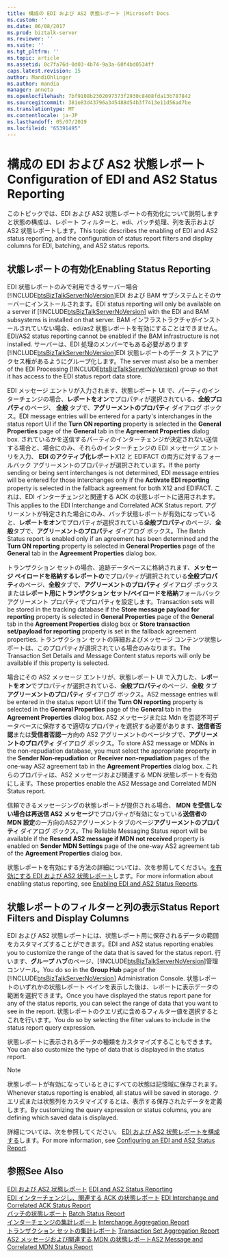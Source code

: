 ```yaml
---
title: 構成の EDI および AS2 状態レポート |Microsoft Docs
ms.custom: ''
ms.date: 06/08/2017
ms.prod: biztalk-server
ms.reviewer: ''
ms.suite: ''
ms.tgt_pltfrm: ''
ms.topic: article
ms.assetid: 0c7fa76d-0d03-4b74-9a3a-60f4bd0534ff
caps.latest.revision: 15
author: MandiOhlinger
ms.author: mandia
manager: anneta
ms.openlocfilehash: 7bf9108b2302097373f2930c8408fda13b787842
ms.sourcegitcommit: 381e83d43796a345488d54b3f7413e11d56ad7be
ms.translationtype: MT
ms.contentlocale: ja-JP
ms.lasthandoff: 05/07/2019
ms.locfileid: "65391495"
---
```

# <a name="configuration-of-edi-and-as2-status-reporting"></a><span data-ttu-id="acb38-102">構成の EDI および AS2 状態レポート</span><span class="sxs-lookup"><span data-stu-id="acb38-102">Configuration of EDI and AS2 Status Reporting</span></span>
<span data-ttu-id="acb38-103">このトピックでは、EDI および AS2 状態レポートの有効化について説明しますと状態の構成は、レポート フィルターと、edi、バッチ処理、列を表示および AS2 状態レポートします。</span><span class="sxs-lookup"><span data-stu-id="acb38-103">This topic describes the enabling of EDI and AS2 status reporting, and the configuration of status report filters and display columns for EDI, batching, and AS2 status reports.</span></span>  
  
## <a name="enabling-status-reporting"></a><span data-ttu-id="acb38-104">状態レポートの有効化</span><span class="sxs-lookup"><span data-stu-id="acb38-104">Enabling Status Reporting</span></span>  
 <span data-ttu-id="acb38-105">EDI 状態レポートのみで利用できるサーバー場合[!INCLUDE[btsBizTalkServerNoVersion](../includes/btsbiztalkservernoversion-md.md)]EDI および BAM サブシステムとそのサーバーにインストールされます。</span><span class="sxs-lookup"><span data-stu-id="acb38-105">EDI status reporting will only be available on a server if [!INCLUDE[btsBizTalkServerNoVersion](../includes/btsbiztalkservernoversion-md.md)] with the EDI and BAM subsystems is installed on that server.</span></span> <span data-ttu-id="acb38-106">BAM インフラストラクチャがインストールされていない場合、edi/as2 状態レポートを有効にすることはできません。</span><span class="sxs-lookup"><span data-stu-id="acb38-106">EDI/AS2 status reporting cannot be enabled if the BAM infrastructure is not installed.</span></span> <span data-ttu-id="acb38-107">サーバーは、EDI 処理のメンバーでもある必要があります[!INCLUDE[btsBizTalkServerNoVersion](../includes/btsbiztalkservernoversion-md.md)]EDI 状態レポートのデータ ストアにアクセス権があるようにグループ化します。</span><span class="sxs-lookup"><span data-stu-id="acb38-107">The server must also be a member of the EDI Processing [!INCLUDE[btsBizTalkServerNoVersion](../includes/btsbiztalkservernoversion-md.md)] group so that it has access to the EDI status report data store.</span></span>  
  
 <span data-ttu-id="acb38-108">EDI メッセージ エントリが入力されます、状態レポート UI で、パーティのインターチェンジの場合、**レポートをオン**でプロパティが選択されている、**全般プロパティ**のページ、 **全般**  タブで、**アグリーメントのプロパティ** ダイアログ ボックス。</span><span class="sxs-lookup"><span data-stu-id="acb38-108">EDI message entries will be entered for a party's interchanges in the status report UI if the **Turn ON reporting** property is selected in the **General Properties** page of the **General** tab in the **Agreement Properties** dialog box.</span></span> <span data-ttu-id="acb38-109">されているかを送信するパーティのインターチェンジが決定されない送信する場合と、場合にのみ、それらのインターチェンジの EDI メッセージ エントリを入力、 **EDI のアクティブ化レポート**X12 と EDIFACT の両方に対するフォールバック アグリーメントのプロパティが選択されています。</span><span class="sxs-lookup"><span data-stu-id="acb38-109">If the party sending or being sent interchanges is not determined, EDI message entries will be entered for those interchanges only if the **Activate EDI reporting** property is selected in the fallback agreement for both X12 and EDIFACT.</span></span> <span data-ttu-id="acb38-110">これは、EDI インターチェンジと関連する ACK の状態レポートに適用されます。</span><span class="sxs-lookup"><span data-stu-id="acb38-110">This applies to the EDI Interchange and Correlated ACK Status report.</span></span> <span data-ttu-id="acb38-111">アグリーメントが特定された場合にのみ、バッチ状態レポートが有効になっていると、**レポートをオン**でプロパティが選択されている**全般プロパティ**のページ、**全般**タブで、**アグリーメントのプロパティ** ダイアログ ボックス。</span><span class="sxs-lookup"><span data-stu-id="acb38-111">The Batch Status report is enabled only if an agreement has been determined and the **Turn ON reporting** property is selected in **General Properties** page of the **General** tab in the **Agreement Properties** dialog box.</span></span>  
  
 <span data-ttu-id="acb38-112">トランザクション セットの場合、追跡データベースに格納されます、**メッセージ ペイロードを格納するレポートの**でプロパティが選択されている**全般プロパティ**のページ、**全般**タブで、**アグリーメントのプロパティ** ダイアログ ボックスまたは**レポート用にトランザクション セット/ペイロードを格納**フォールバック アグリーメント プロパティでプロパティを設定します。</span><span class="sxs-lookup"><span data-stu-id="acb38-112">Transaction sets will be stored in the tracking database if the **Store message payload for reporting** property is selected in **General Properties** page of the **General** tab in the **Agreement Properties** dialog box or **Store transaction set/payload for reporting** property is set in the fallback agreement properties.</span></span> <span data-ttu-id="acb38-113">トランザクション セットの詳細およびメッセージ コンテンツ状態レポートは、このプロパティが選択されている場合のみなります。</span><span class="sxs-lookup"><span data-stu-id="acb38-113">The Transaction Set Details and Message Content status reports will only be available if this property is selected.</span></span>  
  
 <span data-ttu-id="acb38-114">場合にその AS2 メッセージ エントリが、状態レポート UI で入力した、**レポートをオン**でプロパティが選択されている、**全般プロパティ**のページ、**全般** タブ**アグリーメントのプロパティ** ダイアログ ボックス。</span><span class="sxs-lookup"><span data-stu-id="acb38-114">AS2 message entries will be entered in the status report UI if the **Turn ON reporting** property is selected in the **General Properties** page of the **General** tab in the **Agreement Properties** dialog box.</span></span> <span data-ttu-id="acb38-115">AS2 メッセージまたは Mdn を否認不可データベースに保存するで適切なプロパティを選択する必要があります、**送信者否認**または**受信者否認**一方向の AS2 アグリーメントのページタブで、**アグリーメントのプロパティ** ダイアログ ボックス。</span><span class="sxs-lookup"><span data-stu-id="acb38-115">To store AS2 message or MDNs in the non-repudiation database, you must select the appropriate property in the **Sender Non-repudiation** or **Receiver non-repudiation** pages of the one-way AS2 agreement tab in the **Agreement Properties** dialog box.</span></span> <span data-ttu-id="acb38-116">これらのプロパティは、AS2 メッセージおよび関連する MDN 状態レポートを有効にします。</span><span class="sxs-lookup"><span data-stu-id="acb38-116">These properties enable the AS2 Message and Correlated MDN Status report.</span></span>  
  
 <span data-ttu-id="acb38-117">信頼できるメッセージングの状態レポートが提供される場合、 **MDN を受信しない場合は再送信 AS2 メッセージ**でプロパティが有効になっている**送信者の MDN 設定**の一方向のAS2アグリーメントタブのページ**アグリーメントのプロパティ** ダイアログ ボックス。</span><span class="sxs-lookup"><span data-stu-id="acb38-117">The Reliable Messaging Status report will be available if the **Resend AS2 message if MDN not received** property is enabled on **Sender MDN Settings** page of the one-way AS2 agreement tab of the **Agreement Properties** dialog box.</span></span>  
  
 <span data-ttu-id="acb38-118">状態レポートを有効にする方法の詳細については、次を参照してください。[を有効にする EDI および AS2 状態レポート](../core/enabling-edi-and-as2-status-reports.md)します。</span><span class="sxs-lookup"><span data-stu-id="acb38-118">For more information about enabling status reporting, see [Enabling EDI and AS2 Status Reports](../core/enabling-edi-and-as2-status-reports.md).</span></span>  
  
## <a name="status-report-filters-and-display-columns"></a><span data-ttu-id="acb38-119">状態レポートのフィルターと列の表示</span><span class="sxs-lookup"><span data-stu-id="acb38-119">Status Report Filters and Display Columns</span></span>  
 <span data-ttu-id="acb38-120">EDI および AS2 状態レポートには、状態レポート用に保存されるデータの範囲をカスタマイズすることができます。</span><span class="sxs-lookup"><span data-stu-id="acb38-120">EDI and AS2 status reporting enables you to customize the range of the data that is saved for the status report.</span></span> <span data-ttu-id="acb38-121">行います、**グループ ハブ**のページ、[!INCLUDE[btsBizTalkServerNoVersion](../includes/btsbiztalkservernoversion-md.md)]管理コンソール。</span><span class="sxs-lookup"><span data-stu-id="acb38-121">You do so in the **Group Hub** page of the [!INCLUDE[btsBizTalkServerNoVersion](../includes/btsbiztalkservernoversion-md.md)] Administration Console.</span></span> <span data-ttu-id="acb38-122">状態レポートのいずれかの状態レポート ペインを表示した後は、レポートに表示データの範囲を選択できます。</span><span class="sxs-lookup"><span data-stu-id="acb38-122">Once you have displayed the status report pane for any of the status reports, you can select the range of data that you want to see in the report.</span></span> <span data-ttu-id="acb38-123">状態レポートのクエリ式に含めるフィルター値を選択するとこれを行います。</span><span class="sxs-lookup"><span data-stu-id="acb38-123">You do so by selecting the filter values to include in the status report query expression.</span></span>  
  
 <span data-ttu-id="acb38-124">状態レポートに表示されるデータの種類をカスタマイズすることもできます。</span><span class="sxs-lookup"><span data-stu-id="acb38-124">You can also customize the type of data that is displayed in the status report.</span></span>  
  
> [!NOTE]
>  <span data-ttu-id="acb38-125">状態レポートが有効になっているときにすべての状態は記憶域に保存されます。</span><span class="sxs-lookup"><span data-stu-id="acb38-125">Whenever status reporting is enabled, all status will be saved in storage.</span></span> <span data-ttu-id="acb38-126">クエリ式または状態列をカスタマイズするとは、表示する保存されたデータを定義します。</span><span class="sxs-lookup"><span data-stu-id="acb38-126">By customizing the query expression or status columns, you are defining which saved data is displayed.</span></span>  
  
 <span data-ttu-id="acb38-127">詳細については、次を参照してください。 [EDI および AS2 状態レポートを構成する](../core/configuring-an-edi-and-as2-status-report.md)します。</span><span class="sxs-lookup"><span data-stu-id="acb38-127">For more information, see [Configuring an EDI and AS2 Status Report](../core/configuring-an-edi-and-as2-status-report.md).</span></span>  
  
## <a name="see-also"></a><span data-ttu-id="acb38-128">参照</span><span class="sxs-lookup"><span data-stu-id="acb38-128">See Also</span></span>  
 <span data-ttu-id="acb38-129">[EDI および AS2 状態レポート](../core/edi-and-as2-status-reporting.md) </span><span class="sxs-lookup"><span data-stu-id="acb38-129">[EDI and AS2 Status Reporting](../core/edi-and-as2-status-reporting.md) </span></span>  
 <span data-ttu-id="acb38-130">[EDI インターチェンジし、関連する ACK の状態レポート](../core/edi-interchange-and-correlated-ack-status-report.md) </span><span class="sxs-lookup"><span data-stu-id="acb38-130">[EDI Interchange and Correlated ACK Status Report](../core/edi-interchange-and-correlated-ack-status-report.md) </span></span>  
 <span data-ttu-id="acb38-131">[バッチの状態レポート](../core/batch-status-report.md) </span><span class="sxs-lookup"><span data-stu-id="acb38-131">[Batch Status Report](../core/batch-status-report.md) </span></span>  
 <span data-ttu-id="acb38-132">[インターチェンジの集計レポート](../core/interchange-aggregation-report.md) </span><span class="sxs-lookup"><span data-stu-id="acb38-132">[Interchange Aggregation Report](../core/interchange-aggregation-report.md) </span></span>  
 <span data-ttu-id="acb38-133">[トランザクション セットの集計レポート](../core/transaction-set-aggregation-report.md) </span><span class="sxs-lookup"><span data-stu-id="acb38-133">[Transaction Set Aggregation Report](../core/transaction-set-aggregation-report.md) </span></span>  
 [<span data-ttu-id="acb38-134">AS2 メッセージおよび関連する MDN の状態レポート</span><span class="sxs-lookup"><span data-stu-id="acb38-134">AS2 Message and Correlated MDN Status Report</span></span>](../core/as2-message-and-correlated-mdn-status-report.md)